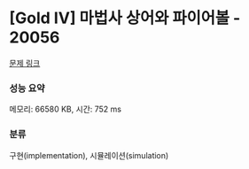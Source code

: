 # [Gold IV] 마법사 상어와 파이어볼 - 20056 

[문제 링크](https://www.acmicpc.net/problem/20056) 

### 성능 요약

메모리: 66580 KB, 시간: 752 ms

### 분류

구현(implementation), 시뮬레이션(simulation)

